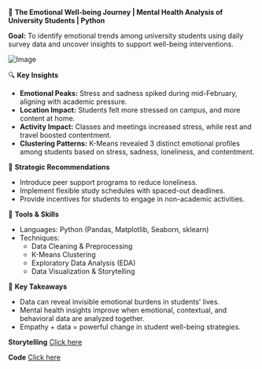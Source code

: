 🧠 **The Emotional Well-being Journey | Mental Health Analysis of University Students | Python**

**Goal:**
To identify emotional trends among university students using daily survey data and uncover insights to support well-being interventions.

![Image](image.png)

🔍 **Key Insights**
- **Emotional Peaks:** Stress and sadness spiked during mid-February, aligning with academic pressure.
- **Location Impact:** Students felt more stressed on campus, and more content at home.
- **Activity Impact:** Classes and meetings increased stress, while rest and travel boosted contentment.
- **Clustering Patterns:** K-Means revealed 3 distinct emotional profiles among students based on stress, sadness, loneliness, and contentment.

🎯 **Strategic Recommendations**
- Introduce peer support programs to reduce loneliness.
- Implement flexible study schedules with spaced-out deadlines.
- Provide incentives for students to engage in non-academic activities.

🧰 **Tools & Skills**
- Languages: Python (Pandas, Matplotlib, Seaborn, sklearn)  
- Techniques:  
  - Data Cleaning & Preprocessing 
  - K-Means Clustering  
  - Exploratory Data Analysis (EDA)  
  - Data Visualization & Storytelling  

 🚀 **Key Takeaways**
- Data can reveal invisible emotional burdens in students' lives.
- Mental health insights improve when emotional, contextual, and behavioral data are analyzed together.
- Empathy + data = powerful change in student well-being strategies.


**Storytelling** [Click here](Presentation.pdf)

**Code** [Click here](PythonCode.ipynb)
